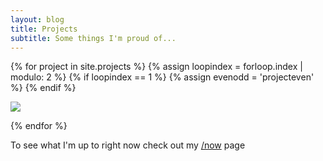 ```yaml
---
layout: blog
title: Projects
subtitle: Some things I'm proud of...
---
```


{% for project in site.projects %}
{% assign loopindex = forloop.index | modulo: 2 %}
{% if loopindex == 1 %}
{% assign evenodd = 'projecteven' %}
{% endif %}
<div class="projectcontainer">
<div class="projectdiv {{evenodd}}">
<img src="{{project.heroimage}}" />
</div>
</div>

{% endfor %}

To see what I'm up to right now check out my [/now](/now) page
